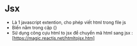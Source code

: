 # Jsx
* Là 1 javascript extention, cho phép viết html trong file js
* Biến nằm trong cặp {}
* Sử dụng công cựu html to jsx để chuyển mã html sang jsx : [https://magic.reactjs.net/htmltojsx.htm]